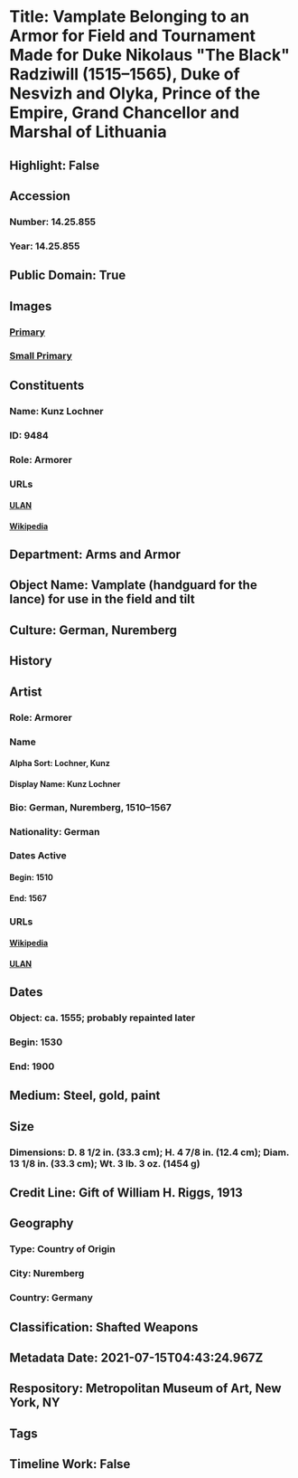 # Title: Vamplate Belonging to an Armor for Field and Tournament Made for Duke Nikolaus "The Black" Radziwill (1515–1565), Duke of Nesvizh and Olyka, Prince of the Empire, Grand Chancellor and Marshal of Lithuania
## Highlight: False
## Accession
### Number: 14.25.855
### Year: 14.25.855
## Public Domain: True
## Images
### [Primary](https://images.metmuseum.org/CRDImages/aa/original/DT2919.jpg)
### [Small Primary](https://images.metmuseum.org/CRDImages/aa/web-large/DT2919.jpg)
## Constituents
### Name: Kunz Lochner
### ID: 9484
### Role: Armorer
### URLs
#### [ULAN](http://vocab.getty.edu/page/ulan/500076947)
#### [Wikipedia](https://www.wikidata.org/wiki/Q6445171)
## Department: Arms and Armor
## Object Name: Vamplate (handguard for the lance) for use in the field and tilt
## Culture: German, Nuremberg
## History
## Artist
### Role: Armorer
### Name
#### Alpha Sort: Lochner, Kunz
#### Display Name: Kunz Lochner
### Bio: German, Nuremberg, 1510–1567
### Nationality: German
### Dates Active
#### Begin: 1510
#### End: 1567
### URLs
#### [Wikipedia](https://www.wikidata.org/wiki/Q6445171)
#### [ULAN](http://vocab.getty.edu/page/ulan/500076947)
## Dates
### Object: ca. 1555; probably repainted later
### Begin: 1530
### End: 1900
## Medium: Steel, gold, paint
## Size
### Dimensions: D. 8 1/2 in. (33.3 cm); H. 4 7/8 in. (12.4 cm); Diam. 13 1/8 in. (33.3 cm); Wt. 3 lb. 3 oz. (1454 g)
## Credit Line: Gift of William H. Riggs, 1913
## Geography
### Type: Country of Origin
### City: Nuremberg
### Country: Germany
## Classification: Shafted Weapons
## Metadata Date: 2021-07-15T04:43:24.967Z
## Respository: Metropolitan Museum of Art, New York, NY
## Tags
## Timeline Work: False